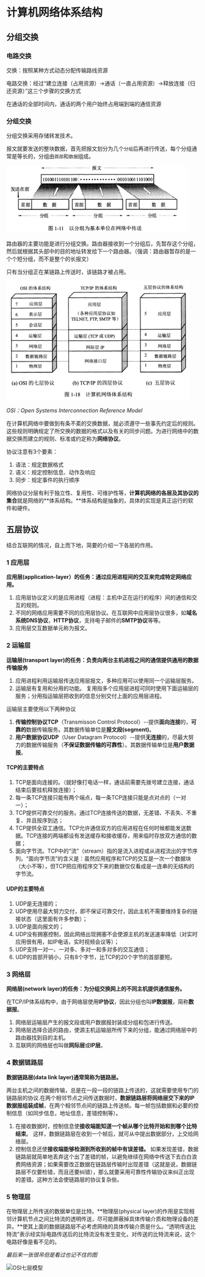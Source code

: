# 计算机网络体系结构

## 分组交换

### 电路交换

交换：按照某种方式动态分配传输路线资源

电路交换：经过“建立连接（占用资源）→通话（一直占用资源）→释放连接（归还资源）”这三个步骤的交换方式

在通话的全部时间内，通话的两个用户始终占用端到端的通信资源

### 分组交换

分组交换采用存储转发技术。

报文就要发送的整块数据，首先把报文划分为几个`分组`后再进行传送，每个分组通常是等长的，分组由`首部`和`数据`组成。

![1544410255826](../.vuepress/public/assets/1544410255826.png)

路由器的主要功能是进行分组交换。路由器接收到一个分组后，先暂存这个分组，然后就根据其头部中的目的地址转发给下一个路由器。（强调：路由器暂存的是一个个短分组，而不是整个的长报文）

只有当分组正在某链路上传送时，该链路才被占用。

![1544411448746](../.vuepress/public/assets/1544411448746.png)

*OSI：Open Systems Interconnection Reference Model*

在计算机网络中要做到有条不紊的交换数据，就必须遵守一些事先约定后的规则。这些规则明确规定了所交换的数据的格式以及有关的同步问题。为进行网络中的数据交换而建立的规则、标准或约定称为**网络协议**。

协议注意有3个要素：

1. 语法：规定数据格式
2. 语义：规定控制信息、动作及响应
3. 同步：规定事件的执行顺序

网络协议分层有利于独立性、复用性、可维护性等，**计算机网络的各层及其协议的集合**就是网络的**体系结构。**体系结构是抽象的，具体的实现是真正运行的软件和硬件。

## 五层协议

结合互联网的情况，自上而下地，简要的介绍一下各层的作用。

### 1 应用层

**应用层(application-layer）的任务：通过应用进程间的交互来完成特定网络应用。**

1. 应用层协议定义的是应用进程（进程：主机中正在运行的程序）间的通信和交互的规则。
2. 不同的网络应用需要不同的应用层协议。在互联网中应用层协议很多，如**域名系统DNS协议**，**HTTP协议**，支持电子邮件的**SMTP协议**等等。
3. 应用层交互数据单元称为报文。

### 2 运输层

**运输层(transport layer)的任务：负责向两台主机进程之间的通信提供通用的数据传输服务**

1. 应用进程利用运输层传送应用层报文，多种应用可以使用同一个运输层服务。
2. 运输层有复用和分用的功能。
   复用指多个应用层进程可同时使用下面运输层的服务；分用指运输层把收到的信息分别交付上面的应用层进程。

运输层主要使用以下两种协议

1. **传输控制协议TCP**（Transmisson Control Protocol）--提供**面向连接**的，**可靠的**数据传输服务。其数据传输单位是**报文段(segment)**。
2. **用户数据协议UDP**（User Datagram Protocol）--提供**无连接**的，尽最大努力的数据传输服务（**不保证数据传输的可靠性**）。其数据传输单位是**用户数据报**。

#### TCP的主要特点

1. TCP是面向连接的。（就好像打电话一样，通话前需要先拨号建立连接，通话结束后要挂机释放连接）；
2. 每一条TCP连接只能有两个端点，每一条TCP连接只能是点对点的（一对一）；
3. TCP提供可靠交付的服务。通过TCP连接传送的数据，无差错、不丢失、不重复、并且按序到达；
4. TCP提供全双工通信。TCP允许通信双方的应用进程在任何时候都能发送数据。TCP连接的两端都设有发送缓存和接收缓存，用来临时存放双方通信的数据；
5. 面向字节流。TCP中的“流”（stream）指的是流入进程或从进程流出的字节序列。“面向字节流”的含义是：虽然应用程序和TCP的交互是一次一个数据块（大小不等），但TCP把应用程序交下来的数据仅仅看成是一连串的无结构的字节流。

#### UDP的主要特点

1. UDP是无连接的；
2. UDP使用尽最大努力交付，即不保证可靠交付，因此主机不需要维持复杂的链接状态（这里面有许多参数）；
3. UDP是面向报文的；
4. UDP没有拥塞控制，因此网络出现拥塞不会使源主机的发送速率降低（对实时应用很有用，如IP电话，实时视频会议等）；
5. UDP支持一对一、一对多、多对一和多对多的交互通信；
6. UDP的首部开销小，只有8个字节，比TCP的20个字节的首部要短。

### 3 网络层

**网络层(network layer)的任务：为分组交换网上的不同主机提供通信服务。**

在TCP/IP体系结构中，由于网络层使用**IP协议**，因此分组也叫**IP数据报**，简称**数据报**。

1. 网络层运输层产生的报文段或用户数据报封装成分组和包进行传送。
2. 网络层选择合适的路由，使源主机运输层所传下来的分组，能通过网络层中的路由器找到目的主机。
3. 互联网的网络层也叫做**网际层**或**IP层**。

### 4 数据链路层

**数据链路层(data link layer)通常简称为链路层。**

两台主机之间的数据传输，总是在一段一段的链路上传送的，这就需要使用专门的链路层的协议.在两个相邻节点之间传送数据时，**数据链路层将网络层交下来的IP数据报组装成帧**，在两个相邻节点间的链路上传送帧。每一帧包括数据和必要的控制信息（如同步信息，地址信息，差错控制等）。

1. 在接收数据时，控制信息使**接收端能知道一个帧从哪个比特开始和到哪个比特结束**。
   这样，数据链路层在收到一个帧后，就可从中提出数据部分，上交给网络层。 
2. 控制信息还使**接收端能够检测到所收到的帧中有误差错。**
   如果发现差错，数据链路层就简单地丢弃这个出了差错的帧，以避免继续在网络中传送下去白白浪费网络资源；如果需要改正数据在链路层传输时出现差错（这就是说，数据链路层不仅要检错，而且还要纠错），那么就要采用可靠性传输协议来纠正出现的差错。这种方法会使链路层的协议复杂些。

### 5 物理层

在物理层上所传送的数据单位是比特。**物理层(physical layer)的作用是实现相邻计算机节点之间比特流的透明传送，尽可能屏蔽掉具体传输介质和物理设备的差异。**使其上面的数据链路层不必考虑网络的具体传输介质是什么。“透明传送比特流”表示经实际电路传送后的比特流没有发生变化，对传送的比特流来说，这个电路好像是看不见的。

*最后来一张很吊但是看过也记不住的图*

![OSI七层模型](http://img.my.csdn.net/uploads/201201/5/0_1325744597WM32.gif)
